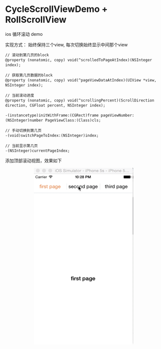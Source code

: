# CycleScrollViewDemo + RollScrollView
ios 循环滚动 demo

实现方式： 始终保持三个view, 每次切换始终显示中间那个view

	// 滚动到第几页的block  
	@property (nonatomic, copy) void(^scrolledToPageAtIndex)(NSInteger index);

	// 获取第几页数据的block
	@property (nonatomic, copy) void(^pageViewDataAtIndex)(UIView *view, NSInteger index);
	
	// 当前滚动进度	
	@property (nonatomic, copy) void(^scrollingPercent)(ScrollDirection direction, CGFloat percent, NSInteger index);
	
	-(instancetype)initWithFrame:(CGRect)frame pageViewNumber:(NSInteger)number PageViewClass:(Class)cls;

	// 手动切换到第几页
	-(void)switchPageToIndex:(NSInteger)index;
	
	// 当前显示第几页
	-(NSInteger)currentPageIndex;

添加顶部滚动视图，效果如下

<div align=center>
<img src="scroll.gif" width="320" height="568" alt="demo gif"/>
</div>

